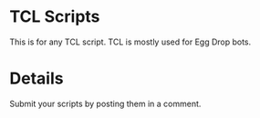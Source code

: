 # TCL Scripts #

This is for any TCL script.
TCL is mostly used for Egg Drop bots.

# Details #

Submit your scripts by posting them in a comment.